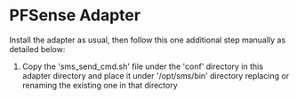 PFSense Adapter
================

Install the adapter as usual, then follow this one additional step manually as detailed below:

1) Copy the 'sms_send_cmd.sh' file under the 'conf' directory in this adapter directory and place it under '/opt/sms/bin' directory replacing or renaming the existing one in that directory
